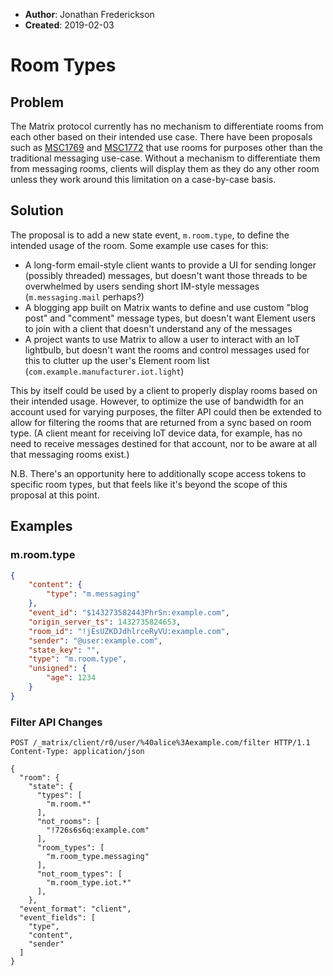 - **Author**: Jonathan Frederickson
- **Created**: 2019-02-03

# Room Types

## Problem

The Matrix protocol currently has no mechanism to differentiate rooms
from each other based on their intended use case. There have been
proposals such as
[MSC1769](https://github.com/matrix-org/matrix-doc/pull/1769) and
[MSC1772](https://github.com/matrix-org/matrix-doc/pull/1772) that use
rooms for purposes other than the traditional messaging
use-case. Without a mechanism to differentiate them from messaging
rooms, clients will display them as they do any other room unless they
work around this limitation on a case-by-case basis.

## Solution

The proposal is to add a new state event, `m.room.type`, to define the
intended usage of the room. Some example use cases for this:

- A long-form email-style client wants to provide a UI for sending
  longer (possibly threaded) messages, but doesn't want those threads
  to be overwhelmed by users sending short IM-style messages
  (`m.messaging.mail` perhaps?)
- A blogging app built on Matrix wants to define and use custom "blog
  post" and "comment" message types, but doesn't want Element users to
  join with a client that doesn't understand any of the messages
- A project wants to use Matrix to allow a user to interact with an
  IoT lightbulb, but doesn't want the rooms and control messages used
  for this to clutter up the user's Element room list
  (`com.example.manufacturer.iot.light`)

This by itself could be used by a client to properly display rooms
based on their intended usage. However, to optimize the use of
bandwidth for an account used for varying purposes, the filter API
could then be extended to allow for filtering the rooms that are
returned from a sync based on room type. (A client meant for receiving
IoT device data, for example, has no need to receive messages destined
for that account, nor to be aware at all that messaging rooms exist.)

N.B. There's an opportunity here to additionally scope access tokens
to specific room types, but that feels like it's beyond the scope of
this proposal at this point.

## Examples

### m.room.type

```json
{
    "content": {
        "type": "m.messaging"
    },
    "event_id": "$143273582443PhrSn:example.com",
    "origin_server_ts": 1432735824653,
    "room_id": "!jEsUZKDJdhlrceRyVU:example.com",
    "sender": "@user:example.com",
    "state_key": "",
    "type": "m.room.type",
    "unsigned": {
        "age": 1234
    }
}
```

### Filter API Changes

```
POST /_matrix/client/r0/user/%40alice%3Aexample.com/filter HTTP/1.1
Content-Type: application/json

{
  "room": {
    "state": {
      "types": [
        "m.room.*"
      ],
      "not_rooms": [
        "!726s6s6q:example.com"
      ],
      "room_types": [
        "m.room_type.messaging"
      ],
      "not_room_types": [
        "m.room_type.iot.*"
      ],
    },
  "event_format": "client",
  "event_fields": [
    "type",
    "content",
    "sender"
  ]
}
```
